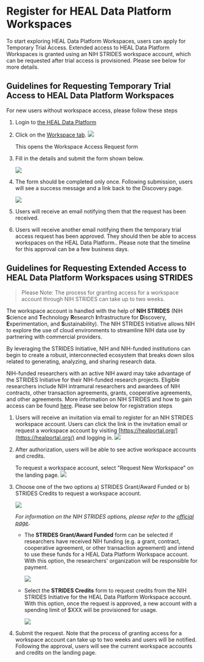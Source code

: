 # Register for HEAL Data Platform Workspaces

To start exploring HEAL Data Platform Workspaces, users can apply for Temporary Trial Access. Extended access to HEAL Data Platform Workspaces is granted using an NIH STRIDES workspace account, which can be requested after trial access is provisioned. Please see below for more details.

## Guidelines for Requesting Temporary Trial Access to HEAL Data Platform Workspaces

For new users without workspace access, please follow these steps

1. Login to [the HEAL Data Platform](https://healdata.org/portal/login)
2. Click on the [Workspace tab](https://healdata.org/portal/workspace). 
      ![](../img/heal_workspace_tab.png)
   
   This opens the Workspace Access Request form

3. Fill in the details and submit the form shown below.

      ![](../img/workspace_reg_request_form.png)

4. The form should be completed only once. Following submission, users will see a success message and a link back to the Discovery page.

      ![](../img/request_confirmation.png)

5. Users will receive an email notifying them that the request has been received.

6. Users will receive another email notifying them the temporary trial access request has been approved. They should then be able to access workspaces on the HEAL Data Platform.. Please note that the timeline for this approval can be a few business days.

## Guidelines for Requesting Extended Access to HEAL Data Platform Workspaces using STRIDES

> Please Note: The process for granting access for a workspace account through NIH STRIDES can take up to two weeks.

The workspace account is handled with the help of **NIH STRIDES** (NIH **S**cience and **T**echnology **R**esearch **I**nfrastructure for **D**iscovery, **E**xperimentation, and **S**ustainability). The NIH STRIDES Initiative allows NIH to explore the use of cloud environments to streamline NIH data use by partnering with commercial providers.

By leveraging the STRIDES Initiative, NIH and NIH-funded institutions can begin to create a robust, interconnected ecosystem that breaks down silos related to generating, analyzing, and sharing research data.

NIH-funded researchers with an active NIH award may take advantage of the STRIDES Initiative for their NIH-funded research projects. Eligible researchers include NIH intramural researchers and awardees of NIH contracts, other transaction agreements, grants, cooperative agreements, and other agreements. More information on NIH STRIDES and how to gain access can be found [here](https://datascience.nih.gov/strides). Please see below for registration steps

1. Users will receive an invitation via email to register for an NIH STRIDES workspace account. Users can click the link in the invitation email or request a workspace account by visiting [https://healportal.org/](https://healportal.org/) and logging in.
        ![](../img/heal_strides_portal_login_2.png)

2. After authorization, users will be able to see active workspace accounts and credits.

      To request a workspace account, select "Request New Workspace" on the landing page.
        ![](../img/healportal_request_new.png)

3. Choose one of the two options a) STRIDES Grant/Award Funded or b) STRIDES Credits to request a workspace account.
        
      ![](../img/healportal_options.png)

      *For information on the NIH STRIDES options, please refer to the [official page](https://datascience.nih.gov/strides)*.

    * The **STRIDES Grant/Award Funded** form can be selected if researchers have received NIH funding (e.g. a grant, contract, cooperative agreement, or other transaction agreement) and intend to use these funds for a HEAL Data Platform Workspace account. With this option, the researchers' organization will be responsible for payment.

        ![](../img/strides_grant_form.png)

    *  Select the **STRIDES Credits** form to request credits from the NIH STRIDES Initiative for the HEAL Data Platform Workspace account. With this option, once the request is approved, a new account with a spending limit of $XXX will be provisioned for usage.

        ![](../img/strides_credits_form.png)

4. Submit the request. Note that the process of granting access for a workspace account can take up to two weeks and users will be notified. Following the approval, users will see the current workspace accounts and credits on the landing page.

